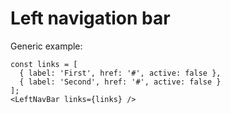 # Left navigation bar

Generic example:

    const links = [
      { label: 'First', href: '#', active: false },
      { label: 'Second', href: '#', active: false }
    ];
    <LeftNavBar links={links} />
